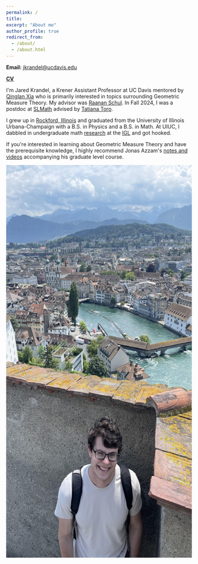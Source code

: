 ```yaml
---
permalink: /
title: 
excerpt: "About me"
author_profile: true
redirect_from: 
  - /about/
  - /about.html
---
```


**Email:** jkrandel@ucdavis.edu

[**CV**](https://jarkrandel.github.io/files/CV-10-3-2025.pdf)

I'm Jared Krandel, a Krener Assistant Professor at UC Davis mentored by [Qinglan Xia](https://www.math.ucdavis.edu/~qlxia/) who is primarily interested in topics surrounding Geometric Measure Theory. My advisor was [Raanan Schul](http://www.math.stonybrook.edu/~schul/). In Fall 2024, I was a postdoc at [SLMath](https://www.slmath.org/) advised by [Tatiana Toro](https://sites.math.washington.edu/~toro/).

I grew up in [Rockford, Illinois](https://www.google.com/maps/place/Rockford,+IL/@42.2687732,-89.1007626,13z/data=!4m5!3m4!1s0x8808b9cdfd0300db:0xacad897828f6780!8m2!3d42.2711311!4d-89.0939952) and graduated from the University of Illinois Urbana-Champaign with a B.S. in Physics and a B.S. in Math. At UIUC, I dabbled in undergraduate math [research](https://link.springer.com/article/10.1007/s11139-019-00196-3) at the [IGL](https://math.illinois.edu/research/igl) and got hooked. 

If you're interested in learning about Geometric Measure Theory and have the prerequisite knowledge, I highly recommend Jonas Azzam's [notes and videos](https://bobbyshukrallah.github.io/docs/gmt/) accompanying his graduate level course. 

<p align="center">
  <img src="/images/Geneva_pic.jpg" width="600" height="1066" />
</p>

